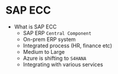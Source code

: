 # SAP ECC

- What is SAP ECC
    - SAP ERP `Central Component`
    - On-prem ERP system
    - Integrated process (HR, finance etc)
    - Medium to Large
    - Azure is shifting to `S4HANA`
    - Integrating with  various services